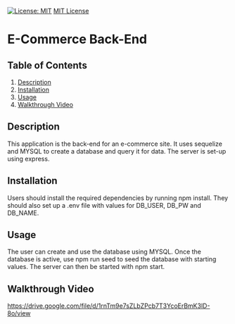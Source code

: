 [![License: MIT](https://img.shields.io/badge/License-MIT-yellow.svg)](https://opensource.org/licenses/MIT)
[MIT License](https://choosealicense.com/licenses/mit/)

# E-Commerce Back-End

## Table of Contents
1. [Description](#description)
2. [Installation](#installation)
3. [Usage](#usage)
4. [Walkthrough Video](#walkthrough)
  
## Description <a name="description"><a/>

This application is the back-end for an e-commerce site. It uses sequelize and MYSQL to create a database and query it for data. The server is set-up using express. 

## Installation <a name="installation"><a/>

Users should install the required dependencies by running npm install. They should also set up a .env file with values for DB_USER, DB_PW and DB_NAME.

## Usage <a name="usage"><a/>

The user can create and use the database using MYSQL. Once the database is active, use npm run seed to seed the database with starting values. The server can then be started with npm start.

## Walkthrough Video <a name="walkthrough"><a/>

https://drive.google.com/file/d/1rnTm9e7sZLbZPcb7T3YcoErBmK3lD-8o/view
